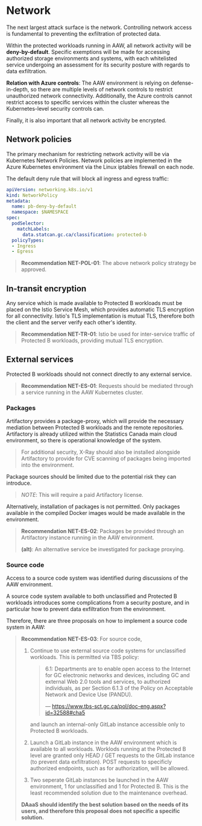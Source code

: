# Network

The next largest attack surface is the network. Controlling network access
is fundamental to preventing the exfiltration of protected data.

Within the protected workloads running in AAW, all network activity
will be **deny-by-default**. Specific exemptions will be made
for accessing authorized storage environments and systems, with
each whitelisted service undergoing an assessment for its security
posture with regards to data exfiltration.

**Relation with Azure controls**: The AAW environment is relying
on defense-in-depth, so there are multiple levels of network
controls to restrict unauthorized network connectivity. Additionally,
the Azure controls cannot restrict access to specific services within
the cluster whereas the Kubernetes-level security controls can.

Finally, it is also important that all network activity be encrypted.

## Network policies

The primary mechanism for restricting network activity will be via Kubernetes
Network Policies. Network policies are implemented in the Azure Kubernetes
environment via the Linux iptables firewall on each node.

The default deny rule that will block all ingress and egress traffic:

```yaml
apiVersion: networking.k8s.io/v1
kind: NetworkPolicy
metadata:
  name: pb-deny-by-default
  namespace: $NAMESPACE
spec:
  podSelector:
    matchLabels:
      data.statcan.gc.ca/classification: protected-b
  policyTypes:
  - Ingress
  - Egress
```

> **Recommendation NET-POL-01**: The above network policy strategy be approved.

## In-transit encryption

Any service which is made available to Protected B workloads must be placed
on the Istio Service Mesh, which provides automatic TLS encryption for all
connectivity. Istio's TLS implementation is mutual TLS, therefore
both the client and the server verify each other's identity.

> **Recommendation NET-TR-01**: Istio be used for inter-service traffic
> of Protected B workloads, providing mutual TLS encryption.

## External services

Protected B workloads should not connect directly to any external service.

> **Recommendation NET-ES-01**: Requests should be mediated
> through a service running in the AAW Kubernetes cluster.

### Packages

Artifactory provides a package-proxy, which will provide the necessary
mediation between Protected B workloads and the remote repositories.
Artifactory is already utilized within the Statistics Canada main
cloud environment, so there is operational knowledge of the system.

> For additional security, X-Ray should also be installed alongside Artifactory
> to provide for CVE scanning of packages being imported into the environment.

Package sources should be limited due to the potential risk they can introduce.

> *NOTE*: This will require a paid Artifactory license.

Alternatively, installation of packages is not permitted. Only packages
available in the compiled Docker images would be made available in
the environment.

> **Recommendation NET-ES-02**: Packages be provided through an Artifactory
> instance running in the AAW environment.
>
> **(alt)**: An alternative service be investigated for package proxying.

### Source code

Access to a source code system was identified during discussions
of the AAW environment.

A source code system available to both unclassified and Protected B
workloads introduces some complications from a security posture,
and in particular how to prevent data exfiltration from the environment.

Therefore, there are three proposals on how to implement a source
code system in AAW:

> **Recommendation NET-ES-03**: For source code,
>
> 1. Continue to use external source code systems for unclassified workloads.
>    This is permitted via TBS policy:
>
>    > 6.1: Departments are to enable open access to the Internet for GC
>    > electronic networks and devices, including GC and external Web 2.0
>    > tools and services, to authorized individuals, as per Section 6.1.3
>    > of the Policy on Acceptable Network and Device Use (PANDU).
>    >
>    > — https://www.tbs-sct.gc.ca/pol/doc-eng.aspx?id=32588#cha5
>
>    and launch an internal-only GitLab instance accessible
>    only to Protected B workloads.
>
> 2. Launch a GitLab instance in the AAW environment which is
>    available to all workloads. Worklods running at the
>    Protected B level are granted only HEAD / GET requests
>    to the GitLab instance (to prevent data exfiltration).
>    POST requests to specificly authorized endpoints,
>    such as for authorization, will be allowed.
>
> 3. Two seperate GitLab instances be launched in the AAW
>    environment, 1 for unclassified and 1 for Protected B.
>    This is the least recommended solution due to the
>    maintenance overhead.
>
> **DAaaS should identify the best solution based on the
> needs of its users, and therefore this proposal
> does not specific a specific solution.**
